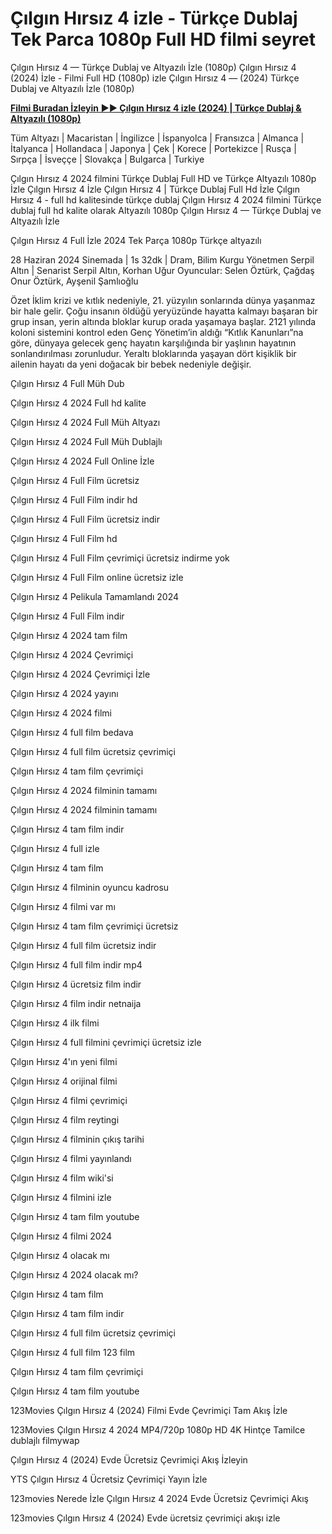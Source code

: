 # Çılgın Hırsız 4 izle - Türkçe Dublaj Tek Parca 1080p Full HD filmi seyret

Çılgın Hırsız 4 — Türkçe Dublaj ve Altyazılı İzle (1080p) Çılgın Hırsız 4 (2024) İzle - Filmi Full HD (1080p) izle Çılgın Hırsız 4 — (2024) Türkçe Dublaj ve Altyazılı İzle (1080p)

**[Filmi Buradan İzleyin ▶▶ Çılgın Hırsız 4 izle (2024) | Türkçe Dublaj & Altyazılı (1080p)](https://t.co/vjguVVNMga)**

Tüm Altyazı | Macaristan | İngilizce | İspanyolca | Fransızca | Almanca | İtalyanca | Hollandaca | Japonya | Çek | Korece | Portekizce | Rusça | Sırpça | İsveççe | Slovakça | Bulgarca | Turkiye

Çılgın Hırsız 4 2024 filmini Türkçe Dublaj Full HD ve Türkçe Altyazılı 1080p İzle Çılgın Hırsız 4 İzle Çılgın Hırsız 4 | Türkçe Dublaj Full Hd İzle Çılgın Hırsız 4 - full hd kalitesinde türkçe dublaj Çılgın Hırsız 4 2024 filmini Türkçe dublaj full hd kalite olarak Altyazılı 1080p Çılgın Hırsız 4 — Türkçe Dublaj ve Altyazılı İzle

Çılgın Hırsız 4 Full İzle 2024 Tek Parça 1080p Türkçe altyazılı

28 Haziran 2024 Sinemada | 1s 32dk | Dram, Bilim Kurgu
Yönetmen Serpil Altın | Senarist Serpil Altın, Korhan Uğur
Oyuncular: Selen Öztürk, Çağdaş Onur Öztürk, Ayşenil Şamlıoğlu

Özet
İklim krizi ve kıtlık nedeniyle, 21. yüzyılın sonlarında dünya yaşanmaz bir hale gelir. Çoğu insanın öldüğü yeryüzünde hayatta kalmayı başaran bir grup insan, yerin altında bloklar kurup orada yaşamaya başlar. 2121 yılında koloni sistemini kontrol eden Genç Yönetim’in aldığı “Kıtlık Kanunları”na göre, dünyaya gelecek genç hayatın karşılığında bir yaşlının hayatının sonlandırılması zorunludur. Yeraltı bloklarında yaşayan dört kişiklik bir ailenin hayatı da yeni doğacak bir bebek nedeniyle değişir.

Çılgın Hırsız 4 Full Müh Dub

Çılgın Hırsız 4 2024 Full hd kalite

Çılgın Hırsız 4 2024 Full Müh Altyazı

Çılgın Hırsız 4 2024 Full Müh Dublajlı

Çılgın Hırsız 4 2024 Full Online İzle

Çılgın Hırsız 4 Full Film ücretsiz

Çılgın Hırsız 4 Full Film indir hd

Çılgın Hırsız 4 Full Film ücretsiz indir

Çılgın Hırsız 4 Full Film hd

Çılgın Hırsız 4 Full Film çevrimiçi ücretsiz indirme yok

Çılgın Hırsız 4 Full Film online ücretsiz izle

Çılgın Hırsız 4 Pelikula Tamamlandı 2024

Çılgın Hırsız 4 Full Film indir

Çılgın Hırsız 4 2024 tam film

Çılgın Hırsız 4 2024 Çevrimiçi

Çılgın Hırsız 4 2024 Çevrimiçi İzle

Çılgın Hırsız 4 2024 yayını

Çılgın Hırsız 4 2024 filmi

Çılgın Hırsız 4 full film bedava

Çılgın Hırsız 4 full film ücretsiz çevrimiçi

Çılgın Hırsız 4 tam film çevrimiçi

Çılgın Hırsız 4 2024 filminin tamamı

Çılgın Hırsız 4 2024 filminin tamamı

Çılgın Hırsız 4 tam film indir

Çılgın Hırsız 4 full izle

Çılgın Hırsız 4 tam film

Çılgın Hırsız 4 filminin oyuncu kadrosu

Çılgın Hırsız 4 filmi var mı

Çılgın Hırsız 4 tam film çevrimiçi ücretsiz

Çılgın Hırsız 4 full film ücretsiz indir

Çılgın Hırsız 4 full film indir mp4

Çılgın Hırsız 4 ücretsiz film indir

Çılgın Hırsız 4 film indir netnaija

Çılgın Hırsız 4 ilk filmi

Çılgın Hırsız 4 full filmini çevrimiçi ücretsiz izle

Çılgın Hırsız 4'ın yeni filmi

Çılgın Hırsız 4 orijinal filmi

Çılgın Hırsız 4 filmi çevrimiçi

Çılgın Hırsız 4 film reytingi

Çılgın Hırsız 4 filminin çıkış tarihi

Çılgın Hırsız 4 filmi yayınlandı

Çılgın Hırsız 4 film wiki'si

Çılgın Hırsız 4 filmini izle

Çılgın Hırsız 4 tam film youtube

Çılgın Hırsız 4 filmi 2024

Çılgın Hırsız 4 olacak mı

Çılgın Hırsız 4 2024 olacak mı?

Çılgın Hırsız 4 tam film

Çılgın Hırsız 4 tam film indir

Çılgın Hırsız 4 full film ücretsiz çevrimiçi

Çılgın Hırsız 4 full film 123 film

Çılgın Hırsız 4 tam film çevrimiçi

Çılgın Hırsız 4 tam film youtube

123Movies Çılgın Hırsız 4 (2024) Filmi Evde Çevrimiçi Tam Akış İzle

123Movies Çılgın Hırsız 4 2024 MP4/720p 1080p HD 4K Hintçe Tamilce dublajlı filmywap

Çılgın Hırsız 4 (2024) Evde Ücretsiz Çevrimiçi Akış İzleyin

YTS Çılgın Hırsız 4 Ücretsiz Çevrimiçi Yayın İzle

123movies Nerede İzle Çılgın Hırsız 4 2024 Evde Ücretsiz Çevrimiçi Akış

123movies Çılgın Hırsız 4 (2024) Evde ücretsiz çevrimiçi akışı izle
